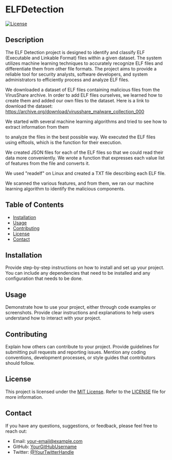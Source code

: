 # ELFDetection

[![License](https://img.shields.io/badge/license-MIT-blue.svg)](https://opensource.org/licenses/MIT)

## Description

The ELF Detection project is designed to identify and classify ELF
(Executable and Linkable Format) files within a given dataset.
The system utilizes machine learning techniques to accurately recognize
ELF files and differentiate them from other file formats. 
The project aims to provide a reliable tool for security analysts,
software developers, and system administrators to efficiently process and analyze ELF files.

We downloaded a dataset of ELF files containing malicious files from the VirusShare archive.
In order to add ELF files ourselves, we learned how to create them and added our own files to the dataset.
Here is a link to download the dataset: https://archive.org/download/virusshare_malware_collection_000

We started with several machine learning algorithms and tried to see how to extract information from them

to analyze the files in the best possible way. We executed the ELF files using elftools, which is the function for their execution.

We created JSON files for each of the ELF files so that we could read their data more conveniently.
We wrote a function that expresses each value list of features from the file and converts it.

We used "readelf" on Linux and created a TXT file describing each ELF file.

We scanned the various features, and from them, we ran our machine learning algorithm to identify the malicious components.

## Table of Contents

- [Installation](#installation)
- [Usage](#usage)
- [Contributing](#contributing)
- [License](#license)
- [Contact](#contact)

## Installation

Provide step-by-step instructions on how to install and set up your project. You can include any dependencies that need to be installed and any configuration that needs to be done.

## Usage

Demonstrate how to use your project, either through code examples or screenshots. Provide clear instructions and explanations to help users understand how to interact with your project.

## Contributing

Explain how others can contribute to your project. Provide guidelines for submitting pull requests and reporting issues. Mention any coding conventions, development processes, or style guides that contributors should follow.

## License

This project is licensed under the [MIT License](https://opensource.org/licenses/MIT). Refer to the [LICENSE](LICENSE) file for more information.

## Contact

If you have any questions, suggestions, or feedback, please feel free to reach out:

- Email: [your-email@example.com](mailto:your-email@example.com)
- GitHub: [YourGitHubUsername](https://github.com/YourGitHubUsername)
- Twitter: [@YourTwitterHandle](https://twitter.com/YourTwitterHandle)


